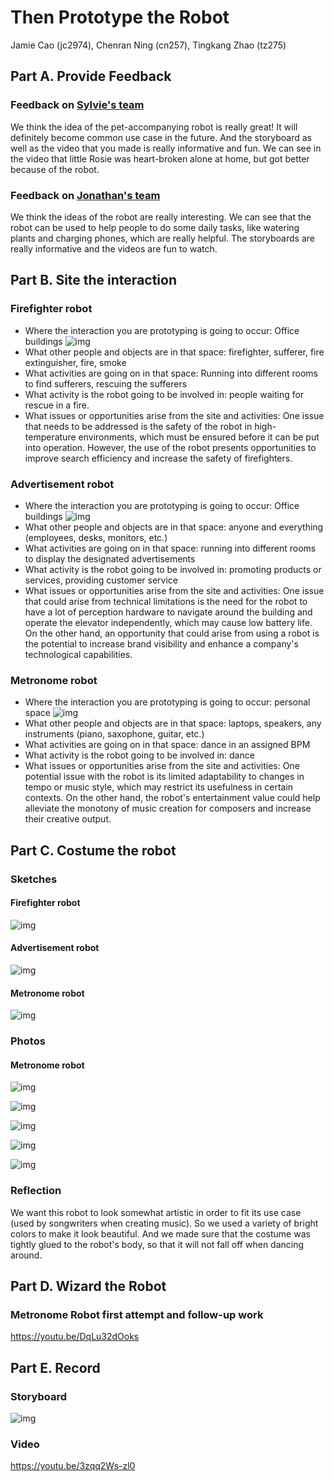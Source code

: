 # Then Prototype the Robot

Jamie Cao (jc2974), Chenran Ning (cn257), Tingkang Zhao (tz275)

## Part A. Provide Feedback

### Feedback on [Sylvie's team](https://github.com/sylvie7788/Mobile_HRI_Lab_Hub/blob/main/Lab1/Readme.md)

We think the idea of the pet-accompanying robot is really great! It will definitely become common use case in the future. And the storyboard as well as the video that you made is really informative and fun. We can see in the video that little Rosie was heart-broken alone at home, but got better because of the robot.

### Feedback on [Jonathan's team](https://github.com/JMortonTan/Mobile_HRI_Lab_Hub/blob/main/Lab1/jmt362_Readme.md)

We think the ideas of the robot are really interesting. We can see that the robot can be used to help people to do some daily tasks, like watering plants and charging phones, which are really helpful. The storyboards are really informative and the videos are fun to watch.

## Part B. Site the interaction

### Firefighter robot
- Where the interaction you are prototyping is going to occur: Office buildings
![img](images/settings/IMG_8151.jpg)
- What other people and objects are in that space: firefighter, sufferer, fire extinguisher, fire, smoke
- What activities are going on in that space: Running into different rooms to find sufferers, rescuing the sufferers
- What activity is the robot going to be involved in: people waiting for rescue in a fire.
- What issues or opportunities arise from the site and activities: 
One issue that needs to be addressed is the safety of the robot in high-temperature environments, which must be ensured before it can be put into operation. However, the use of the robot presents opportunities to improve search efficiency and increase the safety of firefighters.

### Advertisement robot
- Where the interaction you are prototyping is going to occur: Office buildings
![img](images/settings/IMG_8153.jpg)
- What other people and objects are in that space: anyone and everything (employees, desks, monitors, etc.)
- What activities are going on in that space: running into different rooms to display the designated advertisements
- What activity is the robot going to be involved in: promoting products or services, providing customer service
- What issues or opportunities arise from the site and activities:
One issue that could arise from technical limitations is the need for the robot to have a lot of perception hardware to navigate around the building and operate the elevator independently, which may cause low battery life. On the other hand, an opportunity that could arise from using a robot is the potential to increase brand visibility and enhance a company's technological capabilities.

### Metronome robot
- Where the interaction you are prototyping is going to occur: personal space
![img](images/settings/IMG_8156.jpg)
- What other people and objects are in that space: laptops, speakers, any instruments (piano, saxophone, guitar, etc.)
- What activities are going on in that space: dance in an assigned BPM
- What activity is the robot going to be involved in: dance
- What issues or opportunities arise from the site and activities: 
One potential issue with the robot is its limited adaptability to changes in tempo or music style, which may restrict its usefulness in certain contexts. On the other hand, the robot's entertainment value could help alleviate the monotony of music creation for composers and increase their creative output.

## Part C. Costume the robot

### Sketches

#### Firefighter robot
![img](images/sketches/IMG_0064.jpg)

#### Advertisement robot
![img](images/sketches/IMG_0065.jpg)

#### Metronome robot
![img](images/sketches/IMG_0066.jpg)

### Photos

#### Metronome robot

![img](images/photos/IMG_8146.jpg)

![img](images/photos/IMG_8147.jpg)

![img](images/photos/IMG_8148.jpg)

![img](images/photos/IMG_8149.jpg)

![img](images/photos/IMG_8150.jpg)

### Reflection

We want this robot to look somewhat artistic in order to fit its use case (used by songwriters when creating music). So we used a variety of bright colors to make it look beautiful. And we made sure that the costume was tightly glued to the robot's body, so that it will not fall off when dancing around.

## Part D. Wizard the Robot

### Metronome Robot first attempt and follow-up work

https://youtu.be/DqLu32dOoks

## Part E. Record

### Storyboard

![img](images/storyboards/2.pic.jpg)

### Video

https://youtu.be/3zqq2Ws-zl0
